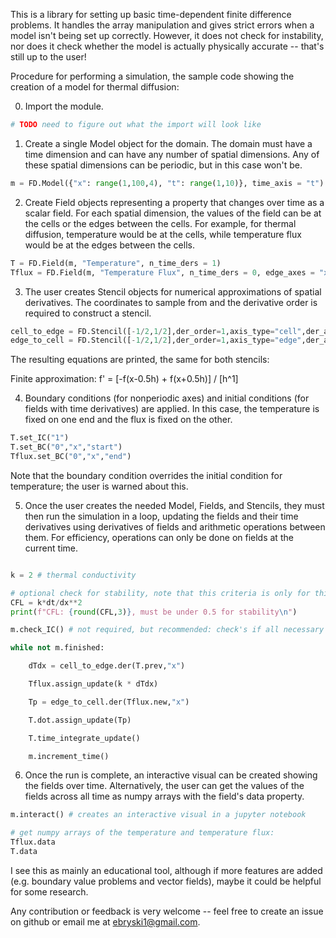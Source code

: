 This is a library for setting up basic time-dependent finite difference problems. It handles the array manipulation and gives strict errors when a model isn't being set up correctly. However, it does not check for instability, nor does it check whether the model is actually physically accurate -- that's still up to the user!

Procedure for performing a simulation, the sample code showing the creation of a model for thermal diffusion:

0. Import the module.

```python
# TODO need to figure out what the import will look like
```

1. Create a single Model object for the domain. The domain must have a time dimension and can have any number of spatial dimensions. Any of these spatial dimensions can be periodic, but in this case won't be.

```python
m = FD.Model({"x": range(1,100,4), "t": range(1,10)}, time_axis = "t")
```

2. Create Field objects representing a property that changes over time as a scalar field. For each spatial dimension, the values of the field can be at the cells or the edges between the cells. For example, for thermal diffusion, temperature would be at the cells, while temperature flux would be at the edges between the cells.

```python
T = FD.Field(m, "Temperature", n_time_ders = 1)
Tflux = FD.Field(m, "Temperature Flux", n_time_ders = 0, edge_axes = "x")

```

3. The user creates Stencil objects for numerical approximations of spatial derivatives. The coordinates to sample from and the derivative order is required to construct a stencil.

```python
cell_to_edge = FD.Stencil([-1/2,1/2],der_order=1,axis_type="cell",der_axis_type="edge")
edge_to_cell = FD.Stencil([-1/2,1/2],der_order=1,axis_type="edge",der_axis_type="cell")
```

The resulting equations are printed, the same for both stencils:

Finite approximation: f' = [-f(x-0.5h) + f(x+0.5h)] / [h^1]

4. Boundary conditions (for nonperiodic axes) and initial conditions (for fields with time derivatives) are applied. In this case, the temperature is fixed on one end and the flux is fixed on the other.

```python
T.set_IC("1")
T.set_BC("0","x","start")
Tflux.set_BC("0","x","end")
```

Note that the boundary condition overrides the initial condition for temperature; the user is warned about this.

5. Once the user creates the needed Model, Fields, and Stencils, they must then run the simulation in a loop, updating the fields and their time derivatives using derivatives of fields and arithmetic operations between them. For efficiency, operations can only be done on fields at the current time.

```python

k = 2 # thermal conductivity

# optional check for stability, note that this criteria is only for this particular problem:
CFL = k*dt/dx**2
print(f"CFL: {round(CFL,3)}, must be under 0.5 for stability\n")

m.check_IC() # not required, but recommended: check's if all necessary initial conditions have been set up

while not m.finished:

    dTdx = cell_to_edge.der(T.prev,"x")

    Tflux.assign_update(k * dTdx)

    Tp = edge_to_cell.der(Tflux.new,"x")

    T.dot.assign_update(Tp)

    T.time_integrate_update()

    m.increment_time()
```

6. Once the run is complete, an interactive visual can be created showing the fields over time. Alternatively, the user can get the values of the fields across all time as numpy arrays with the field's data property.


```python
m.interact() # creates an interactive visual in a jupyter notebook

# get numpy arrays of the temperature and temperature flux:
Tflux.data
T.data      
```

I see this as mainly an educational tool, although if more features are added (e.g. boundary value problems and vector fields), maybe it could be helpful for some research.

Any contribution or feedback is very welcome -- feel free to create an issue on github or email me at ebryski1@gmail.com.